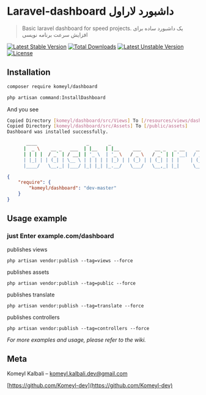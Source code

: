 # Laravel-dashboard                                داشبورد لاراول
>Basic laravel dashboard for speed projects.        یک داشبورد ساده برای افزایش سرعت برنامه نویسی

[![Latest Stable Version](https://img.shields.io/packagist/v/komeyl/dashboard)](https://packagist.org/packages/komeyl/dashboard)
[![Total Downloads](https://poser.pugx.org/komeyl/dashboard/downloads)](https://packagist.org/packages/komeyl/dashboard)
[![Latest Unstable Version](https://poser.pugx.org/komeyl/dashboard/v/unstable)](https://packagist.org/packages/komeyl/dashboard)
[![License](https://poser.pugx.org/komeyl/dashboard/license)](https://packagist.org/packages/komeyl/dashboard)




## Installation

```sh
composer require komeyl/dashboard

php artisan command:InstallDashboard

```
And you see

```sh
Copied Directory [komeyl/dashboard/src/Views] To [/resources/views/dashboard]
Copied Directory [komeyl/dashboard/src/Assets] To [/public/assets]
Dashboard was installed successfully.

       ____                  _       _                                  _
      |  _ \    __ _   ___  | |__   | |__     ___     __ _   _ __    __| |
      | | | |  / _` | / __| | '_ \  | '_ \   / _ \   / _` | | '__|  / _` |
      | |_| | | (_| | \__ \ | | | | | |_) | | (_) | | (_| | | |    | (_| |
      |____/   \__,_| |___/ |_| |_| |_.__/   \___/   \__,_| |_|     \__,_|

```

```json
{
    "require": {
        "komeyl/dashboard": "dev-master"
    }
}
```


## Usage example
### just Enter example.com/dashboard 

publishes views

```
php artisan vendor:publish --tag=views --force
```

publishes assets

```
php artisan vendor:publish --tag=public --force
```

publishes translate

```
php artisan vendor:publish --tag=translate --force
```

publishes controllers

```
php artisan vendor:publish --tag=controllers --force
```

_For more examples and usage, please refer to the wiki._


## Meta

Komeyl Kalbali  –  komeyl.kalbali.dev@gmail.com

[https://github.com/Komeyl-dev](https://github.com/Komeyl-dev)
